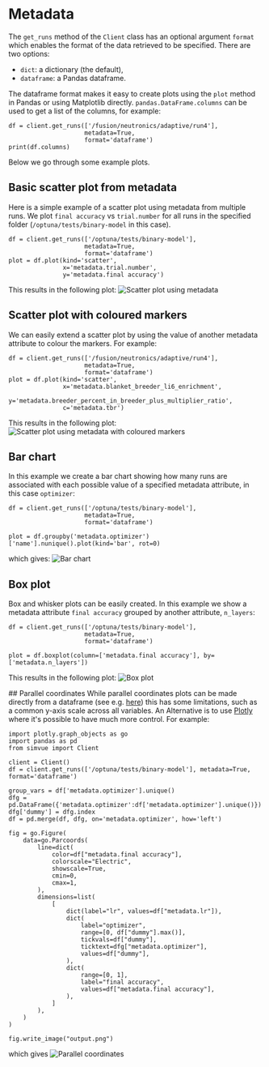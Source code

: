 # Metadata

The `get_runs` method of the `Client` class has an optional argument `format` which enables the format of the
data retrieved to be specified. There are two options:

* `dict`: a dictionary (the default),
* `dataframe`: a Pandas dataframe.

The dataframe format makes it easy to create plots using the `plot` method in Pandas or using Matplotlib directly.
`pandas.DataFrame.columns` can be used to get a list of the columns, for example:
```
df = client.get_runs(['/fusion/neutronics/adaptive/run4'],
                     metadata=True,
                     format='dataframe')
print(df.columns)
```
Below we go through some example plots.

## Basic scatter plot from metadata
Here is a simple example of a scatter plot using metadata from multiple runs. We plot `final accuracy` vs
`trial.number` for all runs in the specified folder (`/optuna/tests/binary-model` in this case).
```
df = client.get_runs(['/optuna/tests/binary-model'],
                     metadata=True,
                     format='dataframe')
plot = df.plot(kind='scatter',
               x='metadata.trial.number',
               y='metadata.final accuracy')
```
This results in the following plot:
![Scatter plot using metadata](images/scatter-metadata.png)

## Scatter plot with coloured markers
We can easily extend a scatter plot by using the value of another metadata attribute to colour the markers. For example:
```
df = client.get_runs(['/fusion/neutronics/adaptive/run4'],
                     metadata=True,
                     format='dataframe')
plot = df.plot(kind='scatter',
               x='metadata.blanket_breeder_li6_enrichment',
               y='metadata.breeder_percent_in_breeder_plus_multiplier_ratio',
               c='metadata.tbr')
```
This results in the following plot:
![Scatter plot using metadata with coloured markers](images/scatter-metadata-colours.png)

## Bar chart
In this example we create a bar chart showing how many runs are associated with each possible
value of a specified metadata attribute, in this case `optimizer`:
```
df = client.get_runs(['/optuna/tests/binary-model'],
                     metadata=True,
                     format='dataframe')

plot = df.groupby('metadata.optimizer')['name'].nunique().plot(kind='bar', rot=0)
```
which gives:
![Bar chart](images/bar-chart-count.png)

## Box plot
Box and whisker plots can be easily created. In this example we show a metadata attribute `final accuracy`
grouped by another attribute, `n_layers`:
```
df = client.get_runs(['/optuna/tests/binary-model'],
                     metadata=True,
                     format='dataframe')

plot = df.boxplot(column=['metadata.final accuracy'], by=['metadata.n_layers'])
```
This results in the following plot:
![Box plot](images/boxplot-numlayers.png)

## Parallel coordinates
While parallel coordinates plots can be made directly from a dataframe
(see e.g. [here](https://pandas.pydata.org/docs/reference/api/pandas.plotting.parallel_coordinates.html)) this has some
limitations, such as a common y-axis scale across all variables. An Alternative is to use [Plotly](https://plotly.com/python/parallel-coordinates-plot/)
where it's possible to have much more control. For example:
```
import plotly.graph_objects as go
import pandas as pd
from simvue import Client

client = Client()
df = client.get_runs(['/optuna/tests/binary-model'], metadata=True, format='dataframe')

group_vars = df['metadata.optimizer'].unique()
dfg = pd.DataFrame({'metadata.optimizer':df['metadata.optimizer'].unique()})
dfg['dummy'] = dfg.index
df = pd.merge(df, dfg, on='metadata.optimizer', how='left')

fig = go.Figure(
    data=go.Parcoords(
        line=dict(
            color=df["metadata.final accuracy"],
            colorscale="Electric",
            showscale=True,
            cmin=0,
            cmax=1,
        ),
        dimensions=list(
            [
                dict(label="lr", values=df["metadata.lr"]),
                dict(
                    label="optimizer",
                    range=[0, df["dummy"].max()],
                    tickvals=df["dummy"],
                    ticktext=dfg["metadata.optimizer"],
                    values=df["dummy"],
                ),
                dict(
                    range=[0, 1],
                    label="final accuracy",
                    values=df["metadata.final accuracy"],
                ),
            ]
        ),
    )
)

fig.write_image("output.png")
```
which gives
![Parallel coordinates](images/parallel-coordinates.png)
